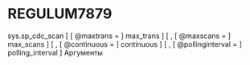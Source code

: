 # REGULUM7879
 sys.sp_cdc_scan [ [ @maxtrans = ] max_trans ]         [ , [ @maxscans = ] max_scans ]         [ , [ @continuous = ] continuous ]         [ , [ @pollinginterval = ] polling_interval ]    Аргументы
